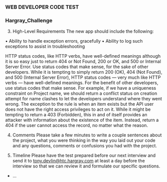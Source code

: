 ### WEB DEVELOPER CODE TEST 
### Hargray_Challenge

<!-- 1. Code Test Description 
Please interface with the Oxford Dictionary via their REST API using Ruby on Rails. We are looking for a simple  page that allows a person to enter a term and for the app to then pull the definition of that term from the Oxford  Dictionary. The code should be able to be executed without throwing a rails exception visible to the user, this is to  include handling API timeout issues, a user-friendly message should be provided in cases of rails exceptions (and the  exception logged, with all request parameters and response parameters). 
The API documentation can be found here: https://developer.oxforddictionaries.com/documentation. The code will  also need to be able to handle all of the various status codes that could be returned by the API  (https://developer.oxforddictionaries.com/documentation/response-codes). -->

<!-- 2. Reason for this Test 
This is a basic API consumption project, please understand there really is no right or wrong way to accomplish this  but it does help us understand how you approach specific design aspects, particular to API’s which is what we work  with most. We will go over the code, but mainly our conversation will revolve around your thought process of why you  chose to develop your client in the way that you did. We will talk about programming paradigms such as; code style,  object-oriented programming, methodology chosen and how you utilized ruby’s expressive power to handle the task  at hand. -->

3. High-Level Requirements 
The new app should include the following: 
<!-- • Ability to enter a dictionary term, via form page  -->
<!-- • Ability to retrieve the corresponding definition for the term entered  -->
<!-- • Ability to maintain a list of the last 5 terms searched  -->
• Ability to handle exception errors, gracefully 
• Ability to log such exceptions to assist in troubleshooting 

HTTP status codes, like HTTP verbs, have well-defined meanings although it is so easy just to return 404 or Not Found, 200 or OK, and 500 or Internal Server Error. Use status codes that make sense, for the sake of other developers. While it is tempting to simply return 200 (OK), 404 (Not Found), and 500 (Internal Server Error), HTTP status codes — very much like HTTP verbs — have well-defined meanings. For the benefit of other developers, use status codes that make sense. For example, if we have a uniqueness constraint on Project name, we should return a conflict status on creation attempt for name clashes to let the developers understand where they went wrong.
The exception to the rule is when an item exists but the API user does not have the right access privileges to act on it. While it might be tempting to return a 403 (Forbidden), this in and of itself provides an attacker with information about the existence of the item. Instead, return a 404 if the user cannot access the record, no matter what the reason.

4. Comments 
Please take a few minutes to write a couple sentences about the project, what you were thinking in the way you laid  out your code and any questions, comments or confusions you had with the project. 

5. Timeline 
Please have the test prepared before our next interview and send it to tony.devlin@htc.hargray.com at least a day  before the interview so that we can review it and formulate our specific questions.
* ...

